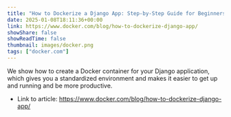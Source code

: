 ```yaml
---
title: "How to Dockerize a Django App: Step-by-Step Guide for Beginners"
date: 2025-01-08T18:11:36+00:00
link: https://www.docker.com/blog/how-to-dockerize-django-app/
showShare: false
showReadTime: false
thumbnail: images/docker.png
tags: ["docker.com"]
---
```

We show how to create a Docker container for your Django application, which gives you a standardized environment and makes it easier to get up and running and be more productive.

- Link to article: https://www.docker.com/blog/how-to-dockerize-django-app/